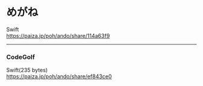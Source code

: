 めがね
======
  
  
Swift  
https://paiza.jp/poh/ando/share/114a63f9  
  

------  

### CodeGolf  

Swift(235 bytes)  
https://paiza.jp/poh/ando/share/ef843ce0   

